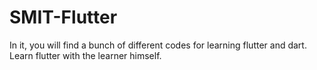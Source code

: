 # SMIT-Flutter
In it, you will find a bunch of different codes for learning flutter and dart.
Learn flutter with the learner himself.
